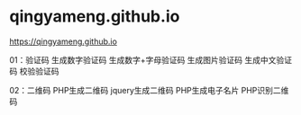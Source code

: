 # qingyameng.github.io
https://qingyameng.github.io

01：验证码
生成数字验证码
生成数字+字母验证码
生成图片验证码
生成中文验证码
校验验证码


02：二维码
PHP生成二维码
jquery生成二维码
PHP生成电子名片
PHP识别二维码

